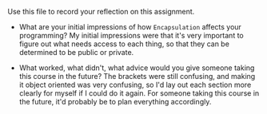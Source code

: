 Use this file to record your reflection on this assignment.

- What are your initial impressions of how `Encapsulation` affects your programming?
My initial impressions were that it's very important to figure out what needs access to each thing, so that they can be determined to be public or private.

- What worked, what didn't, what advice would you give someone taking this course in the future?
The brackets were still confusing, and making it object oriented was very confusing, so I'd lay out each section more clearly for myself if I could do it again. For someone taking this course in the future, it'd probably be to plan everything accordingly.
